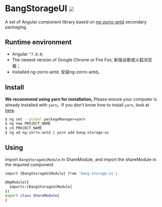 # BangStorageUI <img src='https://img.shields.io/badge/npm-7.11.0-brightgreen.svg'>
A set of Angular component library based on [ng-zorro-antd](https://ng.ant.design/docs/introduce/en) secondary packaging.<br>

## Runtime environment
* Angular `^7.0.0`;
* The newest version of Google Chrome or Fire Fox; 新版谷歌或火狐浏览器；
* Installed ng-zorro-antd. 安装ng-zorro-antd。

## Install
**We recommend using yarn for installation,**
Please ensure your computer is already installed with `yarn`。If you don't know how to install `yarn`, look at [here](https://github.com/LaamGinghong/Tips-to-use-yarn).
```bash
$ ng set --global packageManager=yarn
$ ng new PROJECT_NAME
$ cd PROJECT_NAME
$ ng ad ng-zorro-antd | yarn add bang-storage-ui
```
## Using
import `BangStorageUiModule` in ShareModule, and import the shareModule in the required component.
```bash
import {BangStorageUiModule} from 'bang-storage-ui';

@NgModule({
  imports:[BangStorageUiModule]
})
export class ShareModule{
}
```
